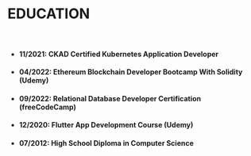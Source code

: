 
# EDUCATION

<br>

- #### **11/2021: CKAD Certified Kubernetes  Application Developer**


- #### **04/2022: Ethereum Blockchain Developer Bootcamp With  Solidity (Udemy)**  


- #### **09/2022: Relational Database Developer Certification (freeCodeCamp)**


- #### **12/2020: Flutter App Development Course (Udemy)**


- #### **07/2012: High School Diploma in Computer Science**
